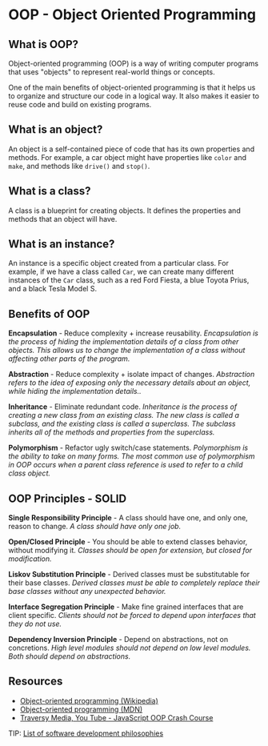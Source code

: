 # OOP - Object Oriented Programming

## What is OOP?

Object-oriented programming (OOP) is a way of writing computer programs that uses "objects" to represent real-world things or concepts.

One of the main benefits of object-oriented programming is that it helps us to organize and structure our code in a logical way. It also makes it easier to reuse code and build on existing programs.

## What is an object?

An object is a self-contained piece of code that has its own properties and methods. For example, a car object might have properties like `color` and `make`, and methods like `drive()` and `stop()`.

## What is a class?

A class is a blueprint for creating objects. It defines the properties and methods that an object will have.

## What is an instance?

An instance is a specific object created from a particular class. For example, if we have a class called `Car`, we can create many different instances of the `Car` class, such as a red Ford Fiesta, a blue Toyota Prius, and a black Tesla Model S.

## Benefits of OOP

**Encapsulation** - Reduce complexity + increase reusability. _Encapsulation is the process of hiding the implementation details of a class from other objects. This allows us to change the implementation of a class without affecting other parts of the program._

**Abstraction** - Reduce complexity + isolate impact of changes. _Abstraction refers to the idea of exposing only the necessary details about an object, while hiding the implementation details.._

**Inheritance** - Eliminate redundant code. _Inheritance is the process of creating a new class from an existing class. The new class is called a subclass, and the existing class is called a superclass. The subclass inherits all of the methods and properties from the superclass._

**Polymorphism** - Refactor ugly switch/case statements. _Polymorphism is the ability to take on many forms. The most common use of polymorphism in OOP occurs when a parent class reference is used to refer to a child class object._

## OOP Principles - **SOLID**

**Single Responsibility Principle** - A class should have one, and only one, reason to change. _A class should have only one job._

**Open/Closed Principle** - You should be able to extend classes behavior, without modifying it. _Classes should be open for extension, but closed for modification._

**Liskov Substitution Principle** - Derived classes must be substitutable for their base classes. _Derived classes must be able to completely replace their base classes without any unexpected behavior._

**Interface Segregation Principle** - Make fine grained interfaces that are client specific. _Clients should not be forced to depend upon interfaces that they do not use._

**Dependency Inversion Principle** - Depend on abstractions, not on concretions. _High level modules should not depend on low level modules. Both should depend on abstractions._

## Resources

- [Object-oriented programming (Wikipedia)](https://en.wikipedia.org/wiki/Object-oriented_programming)
- [Object-oriented programming (MDN)](https://developer.mozilla.org/en-US/docs/Learn/JavaScript/Objects/Object-oriented_JS)
- [Traversy Media, You Tube - JavaScript OOP Crash Course](https://www.youtube.com/watch?v=vDJpGenyHaA)

TIP: [List of software development philosophies](https://en.wikipedia.org/wiki/List_of_software_development_philosophies)
